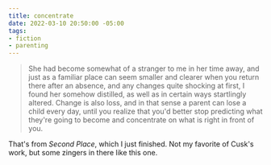 ```yaml
---
title: concentrate
date: 2022-03-10 20:50:00 -05:00
tags:
- fiction
- parenting
---
```


> She had become somewhat of a stranger to me in her time away, and just as a familiar place can seem smaller and clearer when you return there after an absence, and any changes quite shocking at first, I found her somehow distilled, as well as in certain ways startlingly altered. Change is also loss, and in that sense a parent can lose a child every day, until you realize that you'd better stop predicting what they're going to become and concentrate on what is right in front of you. 

That's from *Second Place*, which I just finished. Not my favorite of Cusk's work, but some zingers in there like this one.